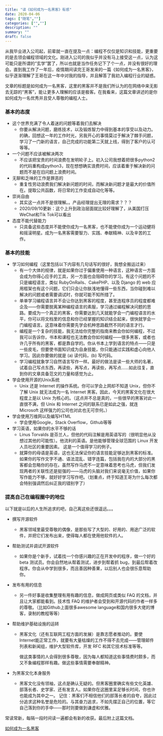 ```yaml
---
title: "读《如何成为一名黑客》有感"
date: 2020-04-06
tags: ["随笔",""]
categories: ["",""]
description: ""
summary: ""
draft: false
---
```


从我毕业进入公司起，前辈就一直在提及一点：编程不仅仅是知识和技能，更重要的是去领会编程领域的文化。刚进入公司的我似乎并没有马上接受这一点，认为这可能只是所谓的“玄学”罢了，所以也就是当作任务记下了个一点，并没有很好的理会。直到我工作了一年后，疫情期间读完王哥发来的一篇《如何成为一名黑客》，似乎逐渐理解了王哥在这一年中对我的指导，并且解答了我初入编程行业的疑惑。

文章的标题是如何成为一名黑客，这里的黑客并不是我们所认为的在网络中来无影去无踪的“黑客”，能让更多人理解的应该是极客。在我看来，这篇文章讲述的是你如何成为一名优秀并且受人尊敬的编程人士。

### 基本的态度

- 这个世界充满了令人着迷的问题等着我们去解决
  - 你要从解决问题，磨练技术，以及锻炼智力中得到基本的享受以及动力。的确，回想这一年的工作时光，另我开心的事情莫过于解决了棘手问题，学习了一门新的语言，自己完成的功能第二天就上线，得到了客户的认可等等。
- 一个问题不应该被解决两次
  - 不应该把宝贵的时间浪费在发明轮子上。初入公司我想着把很多python2的代码重构成python3，现在想想确实浪费时间，应该着重于解决新的问题而不是在旧问题上浪费时间。
- 无聊和乏味的工作是罪恶的
  - 重复性劳动浪费我们解决新问题的时间，而解决新问题才是最大的价值所在。提取公共函数，将日常的工作变成自动化等等。
- 崇尚自由
  - 其实这一点并不是很理解。。产品经理提出无理的需求？？？
  - 2020/09/10更新：这个上升到政治层面就比较好理解了，从美国打压WeChat和Tik Tok可以看出
- 态度不能代替能力
  - 只具备这些态度并不能使你成为一名黑客，也不能使你成为一个运动健将和摇滚明星。成为一名黑客需要智力、实践、奉献精神、以及辛苦的工作。

### 基本的技能

- 学习如何编程（这里包括以下内容有几句话写的很好，我想全搬运过来）
  - 有一个大体的规律，就是如果你过于偏重使用一种语言，这种语言一方面会成为你得心应手的工具，另一方面也会阻碍你的学习。有这个问题的不只是编程语言，类似 RubyOnRails、CakePHP、以及 Django 的 web 应用框架也有这个问题，它们只会让你肤浅地懂得一些东西，当你碰到难以解决的问题或者需要调试时，你就可能不知所措了。
  - 单单学习编程语言并不会让你达到黑客的程度，甚至连程序员的程度都难企及——你需要脱离某种编程语言的素服，学习通过编程解决问题的思路。要成为一个真正的黑客，你需要达到几天就能学会一门编程语言的水平，你可以将文档里的信息和你已经掌握的知识结合起来，很快就学会一门编程语言。这意味着你需要先学会机种思路截然不同的语言才行。
  - 编程是一个复杂的技能，我无法给你完整的指南来教会你如何编程，不过我可以告诉你，书本和课程也无法教会你如何编程——很多黑客，或者也许几乎所有的黑客，都是靠自学的。你从书本上学到语言的特点——只是一些皮毛，但要使书面知识成为自身技能，你只能通过实践和虚心向他人学习。因此你要做的就是 (a) 读代码，(b) 写代码。
  - 学习编程就象学习自然语言写作一样。最好的做法是读一些大师的名著，试着自己写点东西，再读些，再写点，再读些，再写点……如此往复，直到你的文章具备范文的力量和感觉为止。
- 学会使用开源的Unix系统
  - Unix 还是 Internet 的操作系统。你可以学会上网却不知道 Unix，但你不了解 Unix 就无法成为一名 Internet 黑客。因此，今天的黑客文化在很大程度上是以 Unix 为核心的。（这点并不总是真的，一些很早的黑客对此一直很不满，但 Unix 和 Internet 之间的联系已是如此之强，就连 Microsoft 这样强力的公司也对此也无可奈何。）
- 学会使用万维网以及编写HTML
  - 学会使用Google，Stack Overflow，Github等等
- 学习英语，如果你的水平不够的话
  - Linus Torvalds 是芬兰人，但他的代码注解是用英语写的（很明显他从没想过其他的可能性）。他流利的英语。是他能够管理全球范围的 Linux 开发人员社区的重要因素。 这是一个值得学习的例子。
  - 就算你的母语是英语，这也无法保证你的语言技能足够达到黑客的标准。如果你的写作文字不通、语法混乱、错字连篇，包括我在内的大部分的黑客都会忽略你的存在。虽然写作马虎不一定意味着思考也马虎，但我们发现两者的关联性还是挺强的——马虎的头脑对我们来说毫无价值，如果你写作能力不够，就好好学习写作吧。（划重点，终于知道王哥为什么每次都会特别强调然后纠正我的错别字了）

### 提高自己在编程圈中的地位

以下就是以后的人生所追求的吧，自己离这些还很遥远。。。

- 撰写开源软件

  - 黑客领域里最受尊敬的偶像，是那些写了大型的、好用的、用途广泛的软件，并把它们发布出来，使得每人都在使用他软件的人。

- 帮助测试并调试开源软件

  - 如果你是个新手，试着找一个你感兴趣的正在开发中的程序，做一个好的 beta 测试员。你会自然地从帮着测试，进步到帮着抓 bug，到最后帮着改程序。你会从中学到很多，而且善因种善果，以后别人也会很乐意帮助你。

- 发布有用的信息

  - 另一件好事是收集整理有用有趣的信息，做成网页或类似 FAQ 的文档，并且让大家都能看到。技术性 FAQ 的维护者会受到和开源代码的作者一样多的尊敬。（比如Github上面很多awesome language和国内很多大佬的博客，录制的教程等等）

- 帮助维护基础设施的运转

  - 黑客文化（还有互联网工程方面的发展）是靠志愿者推动的。要使Internet能正常工作，就要有大量枯燥的工作不得不去完成——管理邮件列表和新闻组，维护大型软件库，开发 RFC 和其它技术标准等等。

    做这类事情的人会得到很多尊敬，因为每人都知道这些事情费时颇多，而又不象编程那样有趣。做这些事情需要奉献精神。

- 为黑客文化本身服务

  - 黑客文化没有领袖，这点是确认无疑的。但黑客圈里确实有些文化英雄、部落长者、史学家、还有发言人。如果你在这圈里呆足够长时间，你也许也能成为其中之一。 记住：黑客们不相信他们的部落长者的自夸，因此过分追求这种名誉是危险的。与其奋力追求，不如先摆正自己的位置，等它自己落到你的手中——那时则要做到谦虚和优雅。

常读常新，每隔一段时间读一遍都会有新的收获。最后附上这篇文档。

[如何成为一名黑客](https://translations.readthedocs.io/en/latest/hacker_howto.html#id3)